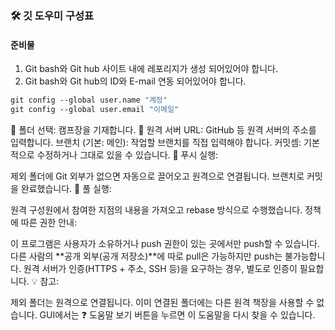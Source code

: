 ### 🛠️ 깃 도우미 구성표

#### 준비물
1. Git bash와 Git hub 사이트 내에 레포리지가 생성 되어있어야 합니다.
2. Git bash와 Git hub의 ID와 E-mail 연동 되어있어야 합니다.

```bash
git config --global user.name "계정"
git config --global user.email "이메일"
```

📁 폴더 선택: 캠프장을 기재합니다. 🔗 원격 서버 URL: GitHub 등 원격 서버의 주소를 입력합니다. 브랜치 (기본: 메인): 작업할 브랜치를 직접 입력해야 합니다. 커밋셈: 기본적으로 수정하거나 그대로 있을 수 있습니다. 🔁 푸시 실행:

제외 폴더에 Git 외부가 없으면 자동으로 끌어오고 원격으로 연결됩니다. 브랜치로 커밋을 완료했습니다. 🔄 풀 실행:

원격 구성원에서 참여한 지점의 내용을 가져오고 rebase 방식으로 수행했습니다. 정책에 따른 권한 안내:

이 프로그램은 사용자가 소유하거나 push 권한이 있는 곳에서만 push할 수 있습니다. 다른 사람의 **공개 외부(공개 저장소)**에 따로 pull은 가능하지만 push는 불가능합니다. 원격 서버가 인증(HTTPS + 주소, SSH 등)을 요구하는 경우, 별도로 인증이 필요합니다. 💡 참고:

제외 폴더는 원격으로 연결됩니다. 이미 연결된 폴더에는 다른 원격 책장을 사용할 수 없습니다. GUI에서는 ❓ 도움말 보기 버튼을 누르면 이 도움말을 다시 찾을 수 있습니다.
